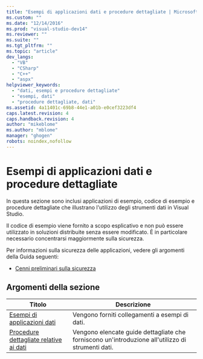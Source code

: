 ```yaml
---
title: "Esempi di applicazioni dati e procedure dettagliate | Microsoft Docs"
ms.custom: ""
ms.date: "12/14/2016"
ms.prod: "visual-studio-dev14"
ms.reviewer: ""
ms.suite: ""
ms.tgt_pltfrm: ""
ms.topic: "article"
dev_langs: 
  - "VB"
  - "CSharp"
  - "C++"
  - "aspx"
helpviewer_keywords: 
  - "dati, esempi e procedure dettagliate"
  - "esempi, dati"
  - "procedure dettagliate, dati"
ms.assetid: 4a11401c-69b8-44e1-a01b-e0cef3223df4
caps.latest.revision: 4
caps.handback.revision: 4
author: "mikeblome"
ms.author: "mblome"
manager: "ghogen"
robots: noindex,nofollow
---
```

# Esempi di applicazioni dati e procedure dettagliate
In questa sezione sono inclusi applicazioni di esempio, codice di esempio e procedure dettagliate che illustrano l'utilizzo degli strumenti dati in Visual Studio.  
  
 Il codice di esempio viene fornito a scopo esplicativo e non può essere utilizzato in soluzioni distribuite senza essere modificato.  È in particolare necessario concentrarsi maggiormente sulla sicurezza.  
  
 Per informazioni sulla sicurezza delle applicazioni, vedere gli argomenti della Guida seguenti:  
  
-   [Cenni preliminari sulla sicurezza](../Topic/Security%20Overview2.md)  
  
## Argomenti della sezione  
  
|Titolo|Descrizione|  
|------------|-----------------|  
|[Esempi di applicazioni dati](../data-tools/data-applications-samples.md)|Vengono forniti collegamenti a esempi di dati.|  
|[Procedure dettagliate relative ai dati](../Topic/Data%20Walkthroughs.md)|Vengono elencate guide dettagliate che forniscono un'introduzione all'utilizzo di strumenti dati.|